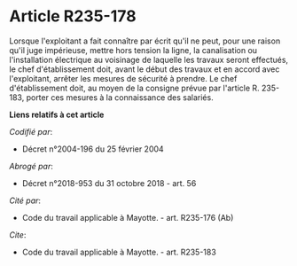 # Article R235-178

Lorsque l'exploitant a fait connaître par écrit qu'il ne peut, pour une raison qu'il juge impérieuse, mettre hors tension la
ligne, la canalisation ou l'installation électrique au voisinage de laquelle les travaux seront effectués, le chef
d'établissement doit, avant le début des travaux et en accord avec l'exploitant, arrêter les mesures de sécurité à prendre.
Le chef d'établissement doit, au moyen de la consigne prévue par l'article R. 235-183, porter ces mesures à la connaissance
des salariés.

**Liens relatifs à cet article**

_Codifié par_:

  - Décret n°2004-196 du 25 février 2004

_Abrogé par_:

  - Décret n°2018-953 du 31 octobre 2018 - art. 56

_Cité par_:

  - Code du travail applicable à Mayotte. - art. R235-176 (Ab)

_Cite_:

  - Code du travail applicable à Mayotte. - art. R235-183
